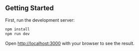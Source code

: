

## Getting Started

First, run the development server:

```bash
npm install
npm run dev
```
Open [http://localhost:3000](http://localhost:3000) with your browser to see the result.
